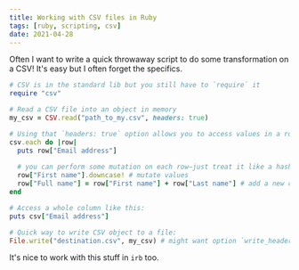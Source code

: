 ```yaml
---
title: Working with CSV files in Ruby
tags: [ruby, scripting, csv]
date: 2021-04-28
---
```


Often I want to write a quick throwaway script to do some transformation on a CSV! 
It's easy but I often forget the specifics.

```ruby
# CSV is in the standard lib but you still have to `require` it
require "csv"

# Read a CSV file into an object in memory
my_csv = CSV.read("path_to_my.csv", headers: true)

# Using that `headers: true` option allows you to access values in a row by header name:
csv.each do |row|
  puts row["Email address"] 
  
  # you can perform some mutation on each row—just treat it like a hash
  row["First name"].downcase! # mutate values
  row["Full name"] = row["First name"] + row["Last name"] # add a new column
end

# Access a whole column like this:
puts csv["Email address"]

# Quick way to write CSV object to a file:
File.write("destination.csv", my_csv) # might want option `write_headers: true`

```

It's nice to work with this stuff in `irb` too.
